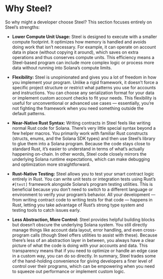 # Why Steel?

So why might a developer choose Steel? This section focuses entirely on Steel’s strengths:

* **Lower Compute Unit Usage:** Steel is designed to execute with a smaller compute footprint. It optimizes how memory is handled and avoids doing work that isn’t necessary. For example, it can operate on account data in place (without copying it around), which saves on extra operations and thus conserves compute units. This efficiency means a Steel-based program can include more complex logic or process more data without running into Solana’s compute limits.

* **Flexibility:** Steel is unopinionated and gives you a lot of freedom in how you implement your program. Unlike a rigid framework, it doesn’t force a specific project structure or restrict what patterns you use for accounts and instructions. You can choose any serialization format for your data or implement custom account checks to fit your needs. This flexibility is useful for unconventional or advanced use cases — essentially, you’re not fighting the framework when you need something outside the default patterns.

* **Near-Native Rust Syntax:** Writing contracts in Steel feels like writing normal Rust code for Solana. There’s very little special syntax beyond a few helper macros. You primarily work with familiar Rust constructs (structs, enums, and the Solana SDK types) and then use Steel’s library to glue them into a Solana program. Because the code stays close to standard Rust, it’s easier to understand in terms of what’s actually happening on-chain. In other words, Steel code closely mirrors the underlying Solana runtime expectations, which can make debugging and optimization more straightforward.

* **Rust-Native Testing:** Steel allows you to test your smart contract logic entirely in Rust. You can write unit tests or integration tests using Rust’s `#[test]` framework alongside Solana’s program testing utilities. This is beneficial because you don’t need to switch to a different language or environment to verify your program’s behavior. All your development — from writing contract code to writing tests for that code — happens in Rust, letting you take advantage of Rust’s strong type system and testing tools to catch issues early.

* **Less Abstraction, More Control:** Steel provides helpful building blocks but doesn’t obscure the underlying Solana system. You still directly manage things like account data layout, error handling, and even cross-program calls (though Steel offers utilities to assist with these). Because there’s less of an abstraction layer in between, you always have a clear picture of what the code is doing with your accounts and data. This transparency means that if you need to optimize or handle an edge case in a custom way, you can do so directly. In summary, Steel trades some of the hand-holding convenience for giving developers a finer level of control over their programs, which can be empowering when you need to squeeze out performance or implement custom logic.
